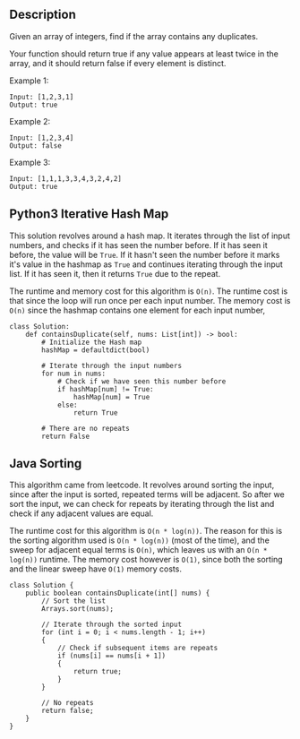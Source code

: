 ## Description

Given an array of integers, find if the array contains any duplicates.

Your function should return true if any value appears at least twice in the array, and it should return false if every element is distinct.

Example 1:

```
Input: [1,2,3,1]
Output: true
```

Example 2:

```
Input: [1,2,3,4]
Output: false
```
Example 3:

```
Input: [1,1,1,3,3,4,3,2,4,2]
Output: true
```



## Python3 Iterative Hash Map

This solution revolves around a hash map. It iterates through the list of input numbers, and checks if it has seen the number before. If it has seen it before, the value will be `True`. If it hasn't seen the number before it marks it's value in the hashmap as `True` and continues iterating through the input list. If it has seen it, then it returns `True` due to the repeat.

The runtime and memory cost for this algorithm is `O(n)`. The runtime cost is that since the loop will run once per each input number. The memory cost is `O(n)` since the hashmap contains one element for each input number,

```
class Solution:
    def containsDuplicate(self, nums: List[int]) -> bool:
        # Initialize the Hash map
        hashMap = defaultdict(bool)
        
        # Iterate through the input numbers
        for num in nums:
            # Check if we have seen this number before
            if hashMap[num] != True:
                hashMap[num] = True
            else:
                return True
            
        # There are no repeats
        return False
```

## Java Sorting

This algorithm came from leetcode. It revolves around sorting the input, since after the input is sorted, repeated terms will be adjacent. So after we sort the input, we can check for repeats by iterating through the list and check if any adjacent values are equal.

The runtime cost for this algorithm is `O(n * log(n))`. The reason for this is the sorting algorithm used is `O(n * log(n))` (most of the time), and the sweep for adjacent equal terms is `O(n)`, which leaves us with an `O(n * log(n))` runtime. The memory cost however is `O(1)`, since both the sorting and the linear sweep have `O(1)` memory costs.

```
class Solution {
    public boolean containsDuplicate(int[] nums) {
        // Sort the list
        Arrays.sort(nums);
        
        // Iterate through the sorted input
        for (int i = 0; i < nums.length - 1; i++)
        {
            // Check if subsequent items are repeats
            if (nums[i] == nums[i + 1])
            {
                return true;
            }
        }
        
        // No repeats
        return false;
    }
}
```
